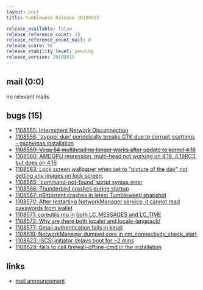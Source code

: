 ```yaml
---
layout: post
title: Tumbleweed Release 20180915

release_available: false
release_reference_count: 15
release_reference_count_mail: 0
release_score: 96
release_stability_level: pending
release_version: 20180915
---
```


## mail (0:0)

no relevant mails

## bugs (15)

<!--more-->

- [1108555: Intermittent Network Disconnection](https://bugzilla.opensuse.org/show_bug.cgi?id=1108555)
- [1108556: 'zypper dup' periodically breaks GTK due to corrupt gsettings - gschemas installation](https://bugzilla.opensuse.org/show_bug.cgi?id=1108556)
- ~~[1108559: Vega 64 multihead no longer works after update to kernel 4.18](https://bugzilla.opensuse.org/show_bug.cgi?id=1108559)~~
- [1108560: AMDGPU regression, multi-head not working on 4.18, 4.19RC3, but does on 4.16](https://bugzilla.opensuse.org/show_bug.cgi?id=1108560)
- [1108563: Lock screen wallpaper when set to "picture of the day" not getting any images on lock screen.](https://bugzilla.opensuse.org/show_bug.cgi?id=1108563)
- [1108565: 'command-not-found' script syntax error](https://bugzilla.opensuse.org/show_bug.cgi?id=1108565)
- [1108566: Thunderbird crashes during startup](https://bugzilla.opensuse.org/show_bug.cgi?id=1108566)
- [1108567: qBittorrent crashes in latest Tumbleweed snapshot](https://bugzilla.opensuse.org/show_bug.cgi?id=1108567)
- [1108570: After restarting NetworkManager service, it cannot read passwords from wallet](https://bugzilla.opensuse.org/show_bug.cgi?id=1108570)
- [1108571: coreutils.mo in both LC_MESSAGES and LC_TIME](https://bugzilla.opensuse.org/show_bug.cgi?id=1108571)
- [1108572: Why are there both locale/ and locale-langpack/](https://bugzilla.opensuse.org/show_bug.cgi?id=1108572)
- [1108577: Gmail authentication fails in kmail](https://bugzilla.opensuse.org/show_bug.cgi?id=1108577)
- [1108619: NetworkManager dumped core in nm_connectivity_check_start](https://bugzilla.opensuse.org/show_bug.cgi?id=1108619)
- [1108623: iSCSI initiator delays boot for ~2 mins](https://bugzilla.opensuse.org/show_bug.cgi?id=1108623)
- [1108628: fails to call firewall-offline-cmd in the installation](https://bugzilla.opensuse.org/show_bug.cgi?id=1108628)



## links

- [mail announcement](https://lists.opensuse.org/opensuse-factory/2018-09/msg00061.html)
